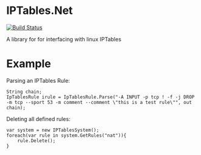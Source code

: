IPTables.Net
============

[![Build Status](https://travis-ci.org/splitice/IPTables.Net.png?branch=master)](https://travis-ci.org/splitice/IPTables.Net)

A library for for interfacing with linux IPTables


Example
=======

Parsing an IPTables Rule:
```
String chain;
IpTablesRule irule = IpTablesRule.Parse("-A INPUT -p tcp ! -f -j DROP -m tcp --sport 53 -m comment --comment \"this is a test rule\"", out chain);
```

Deleting all defined rules:
```
var system = new IPTablesSystem();
foreach(var rule in system.GetRules("nat")){
	rule.Delete();
}
```